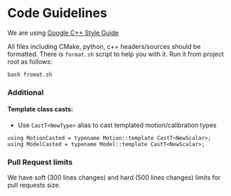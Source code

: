 # Code Guidelines

We are using [Google C++ Style Guide]

All files including CMake, python, c++ headers/sources should be formatted. There is `format.sh` script to help you with it. Run it from project root as follows:

```
bash fromat.sh
```

### Additional 

#### Template class casts:

* Use ``CastT<NewType>`` alias to cast templated motion/calibration types 

```
using MotionCasted = typename Motion::template CastT<NewScalar>;
using ModelCasted = typename Model::template CastT<NewScalar>;
```

### Pull Request limits

We have soft (300 lines changes) and hard (500 lines changes) limits for pull requests size.

[Google C++ Style Guide]: https://google.github.io/styleguide/cppguide.html

